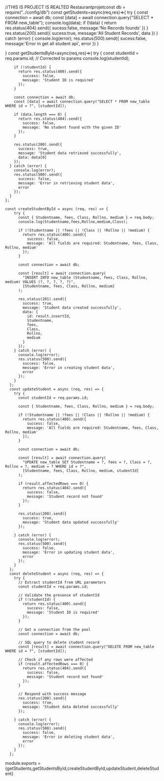 //THIS IS PROJECT IS REALTED Restaurantprojetconst db = require("../config/db")
const getStudents=async(req,res)=>{
    try {
        const connection = await db; 
    const [data] = await connection.query("SELECT * FROM new_table");
        console.log(data);
        if (!data) {
            return res.status(404).send({
                sucess:false,
                message:'No Records founds'
            })
        }
        res.status(200).send({
                    sucess:true,
                message:'All Student Records',
                data
        })
    } catch (error) {
        console.log(error);
        res.status(500).send({
            sucess:false,
            message:'Error in get all student api',
            error
        })
    }

}
const getStudentsById=async(req,res)=>{
    try {
        const studentId = req.params.id; // Corrected to params
        console.log(studentId);
    
        if (!studentId) {
          return res.status(400).send({
            success: false,
            message: 'Student ID is required'
          });
        }
    
        const connection = await db; 
        const [data] = await connection.query("SELECT * FROM new_table WHERE id = ?", [studentId]);
    
        if (data.length === 0) {
          return res.status(404).send({
            success: false,
            message: 'No student found with the given ID'
          });
        }
    
        res.status(200).send({
          success: true,
          message: 'Student data retrieved successfully',
          data: data[0]
        });
      } catch (error) {
        console.log(error);
        res.status(500).send({
          success: false,
          message: 'Error in retrieving student data',
          error
        });
      }
    };

    const createStudentById = async (req, res) => {
        try {
          const { Studentname, fees, Class, Rollno, medium } = req.body;
          console.log(Studentname,fees,Rollno,medium,Class);
      
          if (!Studentname || !fees || !Class || !Rollno || !medium) {
            return res.status(400).send({
              success: false,
              message: 'All fields are required: Studentname, fees, Class, Rollno, medium'
            });
          }
      
          const connection = await db;
      
          const [result] = await connection.query(
            "INSERT INTO new_table (Studentname, fees, Class, Rollno, medium) VALUES (?, ?, ?, ?, ?)",
            [Studentname, fees, Class, Rollno, medium]
          );
      
          res.status(201).send({
            success: true,
            message: 'Student data created successfully',
            data: {
              id: result.insertId,
              Studentname,
              fees,
              Class,
              Rollno,
              medium
            }
          });
        } catch (error) {
          console.log(error);
          res.status(500).send({
            success: false,
            message: 'Error in creating student data',
            error
          });
        }
      };
      const updateStudent = async (req, res) => {
        try {
          const studentId = req.params.id;
      
          const { Studentname, fees, Class, Rollno, medium } = req.body;
      
          if (!Studentname || !fees || !Class || !Rollno || !medium) {
            return res.status(400).send({
              success: false,
              message: 'All fields are required: Studentname, fees, Class, Rollno, medium'
            });
          }
      
          const connection = await db;
      
          const [result] = await connection.query(
            "UPDATE new_table SET Studentname = ?, fees = ?, Class = ?, Rollno = ?, medium = ? WHERE id = ?",
            [Studentname, fees, Class, Rollno, medium, studentId]
          );
      
          if (result.affectedRows === 0) {
            return res.status(404).send({
              success: false,
              message: 'Student record not found'
            });
          }
      
          res.status(200).send({
            success: true,
            message: 'Student data updated successfully'
          });
      
        } catch (error) {
          console.log(error);
          res.status(500).send({
            success: false,
            message: 'Error in updating student data',
            error
          });
        }
      };
      const deleteStudent = async (req, res) => {
        try {
          // Extract studentId from URL parameters
          const studentId = req.params.id;
      
          // Validate the presence of studentId
          if (!studentId) {
            return res.status(400).send({
              success: false,
              message: 'Student ID is required'
            });
          }
      
          // Get a connection from the pool
          const connection = await db;
      
          // SQL query to delete student record
          const [result] = await connection.query("DELETE FROM new_table WHERE id = ?", [studentId]);
      
          // Check if any rows were affected
          if (result.affectedRows === 0) {
            return res.status(404).send({
              success: false,
              message: 'Student record not found'
            });
          }
      
          // Respond with success message
          res.status(200).send({
            success: true,
            message: 'Student data deleted successfully'
          });
      
        } catch (error) {
          console.log(error);
          res.status(500).send({
            success: false,
            message: 'Error in deleting student data',
            error
          });
        }
      };

module.exports ={getStudents,getStudentsById,createStudentById,updateStudent,deleteStudent}
